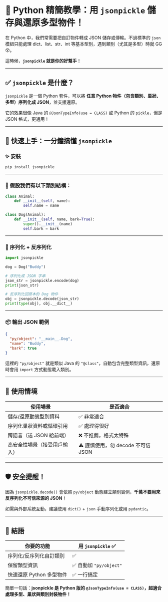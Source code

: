 

# 🐍 Python 精簡教學：用 `jsonpickle` 儲存與還原多型物件！

在 Python 中，我們常需要把自訂物件轉成 JSON 儲存或傳輸。不過標準的 `json` 模組只能處理 dict、list、str、int 等基本型別，遇到類別（尤其是多型）時就 GG 😵。

這時候，**`jsonpickle` 就是你的好幫手**！

---

## ✅ `jsonpickle` 是什麼？

`jsonpickle` 是一個 Python 套件，可以將 **任意 Python 物件（包含類別、巢狀、多型）序列化成 JSON**，並支援還原。

它的效果很像 Java 的 `@JsonTypeInfo(use = CLASS)` 或 Python 的 `pickle`，但是 JSON 格式，更通用！

---

## 🚀 快速上手：一分鐘搞懂 `jsonpickle`

### ✨ 安裝

```bash
pip install jsonpickle
```

---

### 🐶 假設我們有以下類別結構：

```python
class Animal:
    def __init__(self, name):
        self.name = name

class Dog(Animal):
    def __init__(self, name, bark=True):
        super().__init__(name)
        self.bark = bark
```

---

### 🔁 序列化 + 反序列化

```python
import jsonpickle

dog = Dog("Buddy")

# 序列化成 JSON 字串
json_str = jsonpickle.encode(dog)
print(json_str)

# 反序列化回原本的 Dog 物件
obj = jsonpickle.decode(json_str)
print(type(obj), obj.__dict__)
```

---

### 📦 輸出 JSON 範例

```json
{
  "py/object": "__main__.Dog",
  "name": "Buddy",
  "bark": true
}
```

這裡的 `"py/object"` 就是類似 Java 的 `"@class"`，自動包含完整類型資訊，還原時會用 `import` 方式動態載入類別。

---

## 🧠 使用情境

|使用場景|是否適合|
|---|---|
|儲存/還原動態型別資料|✅ 非常適合|
|序列化巢狀資料或循環引用|✅ 處理得很好|
|跨語言（送 JSON 給前端）|❌ 不推薦，格式太特殊|
|高安全性場景（接受用戶輸入）|⚠️ 謹慎使用，勿 decode 不可信 JSON|

---

## 🛡️ 安全提醒！

因為 `jsonpickle.decode()` 會依照 `py/object` 動態建立類別實例，**千萬不要用來反序列化不可信來源的 JSON**！

如需與外部系統互動，建議使用 `dict()` + `json` 手動序列化或用 `pydantic`。

---

## 🏁 結語

|你要的功能|用 `jsonpickle` ✅|
|---|---|
|序列化/反序列化自訂類別|✅|
|保留類型資訊|✅ 自動加 `"py/object"`|
|快速還原 Python 多型物件|✅ 一行搞定|

簡單一句話：**jsonpickle 是 Python 版的 `@JsonTypeInfo(use = CLASS)`，超適合處理多型、巢狀與類別封裝物件！**

